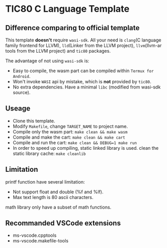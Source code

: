 # TIC80 C Language Template

## Difference comparing to official template

This template **doesn't** require `wasi-sdk`.
All your need is `clang`(C language family frontend for LLVM),
`lld`(Linker from the LLVM project), `llvm`(llvm-ar tools from the LLVM project)
and `tic80` packages.

The advantage of not using `wasi-sdk` is:

* Easy to compile, the wasm part can be compiled within `Termux for Android`.
* Won't invoke `WASI` api by mistake, which is **not** provided by `tic80`.
* No extra dependencies. Have a minimal `libc` (modified from wasi-sdk source).

## Useage

* Clone this template.
* Modify `Makefile`, change `TARGET_NAME` to project name.
* Compile only the wasm part: `make clean && make wasm`
* Compile and make the cart: `make clean && make cart`
* Compile and run the cart: `make clean && DEBUG=1 make run`
* In order to speed up compiling, static linked library is used.
  clean the static library cache: `make cleanlib`

## Limitation

printf function have several limitation:

* Not support float and double (%f and %lf).
* Max text length is 80 ascii characters.

math library only have a subset of math functions.

## Recommanded VSCode extensions

* ms-vscode.cpptools
* ms-vscode.makefile-tools

